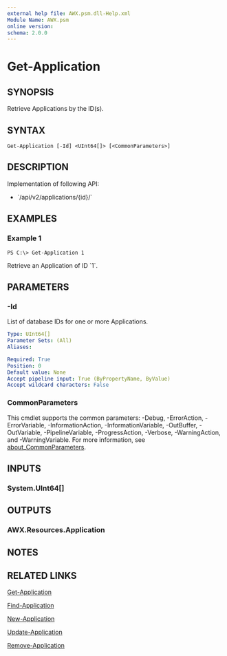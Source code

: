 ```yaml
---
external help file: AWX.psm.dll-Help.xml
Module Name: AWX.psm
online version:
schema: 2.0.0
---
```


# Get-Application

## SYNOPSIS
Retrieve Applications by the ID(s).

## SYNTAX

```
Get-Application [-Id] <UInt64[]> [<CommonParameters>]
```

## DESCRIPTION
Implementation of following API:

* \`/api/v2/applications/{id}/\`

## EXAMPLES

### Example 1
```
PS C:\> Get-Application 1
```

Retrieve an Application of ID \`1\`.

## PARAMETERS

### -Id
List of database IDs for one or more Applications.

```yaml
Type: UInt64[]
Parameter Sets: (All)
Aliases:

Required: True
Position: 0
Default value: None
Accept pipeline input: True (ByPropertyName, ByValue)
Accept wildcard characters: False
```

### CommonParameters
This cmdlet supports the common parameters: -Debug, -ErrorAction, -ErrorVariable, -InformationAction, -InformationVariable, -OutBuffer, -OutVariable, -PipelineVariable, -ProgressAction, -Verbose, -WarningAction, and -WarningVariable. For more information, see [about_CommonParameters](http://go.microsoft.com/fwlink/?LinkID=113216).

## INPUTS

### System.UInt64[]
## OUTPUTS

### AWX.Resources.Application
## NOTES

## RELATED LINKS

[Get-Application](Get-Application.md)

[Find-Application](Find-Application.md)

[New-Application](New-Application.md)

[Update-Application](Update-Application.md)

[Remove-Application](Remove-Application.md)

